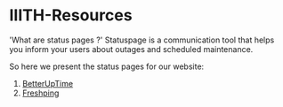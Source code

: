 # IIITH-Resources 

'What are status pages ?'
Statuspage is a communication tool that helps you inform your users about outages and scheduled maintenance.

So here we present the status pages for our website:
  1. [BetterUpTime](https://iiith.betteruptime.com/)
  2. [Freshping](https://statuspage.freshping.io/59242-IIITHResources) 
